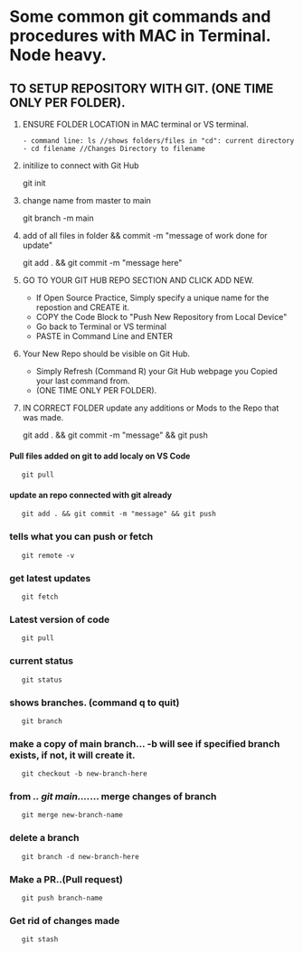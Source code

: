 # Some common git commands and procedures with MAC in Terminal. Node heavy.

## TO SETUP REPOSITORY WITH GIT. (ONE TIME ONLY PER FOLDER).

1.  ENSURE FOLDER LOCATION in MAC terminal or VS terminal.

        - command line: ls //shows folders/files in "cd": current directory
        - cd filename //Changes Directory to filename

2.  initilize to connect with Git Hub

    git init

3.  change name from master to main

    git branch -m main

4.  add of all files in folder && commit -m "message of work done for update"

    git add . && git commit -m "message here"

5.  GO TO YOUR GIT HUB REPO SECTION AND CLICK ADD NEW.

    - If Open Source Practice, Simply specify a unique name for the repostion and CREATE it.
    - COPY the Code Block to "Push New Repository from Local Device"
    - Go back to Terminal or VS terminal
    - PASTE in Command Line and ENTER

6.  Your New Repo should be visible on Git Hub.
    - Simply Refresh (Command R) your Git Hub webpage you Copied your last command from.
    - (ONE TIME ONLY PER FOLDER).
7.  IN CORRECT FOLDER update any additions or Mods to the Repo that was made.

    git add . && git commit -m "message" && git push

#### Pull files added on git to add localy on VS Code

       git pull

#### update an repo connected with git already

       git add . && git commit -m "message" && git push

### tells what you can push or fetch

       git remote -v

### get latest updates

       git fetch

### Latest version of code

       git pull

### current status

       git status

### shows branches. (command q to quit)

       git branch

### make a copy of main branch... -b will see if specified branch exists, if not, it will create it.

       git checkout -b new-branch-here

### from **_.. git main...._**... merge changes of branch

       git merge new-branch-name

### delete a branch

       git branch -d new-branch-here

### Make a PR..(Pull request)

       git push branch-name

### Get rid of changes made

       git stash

###
